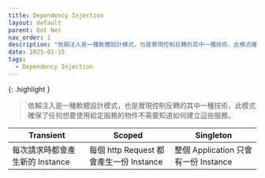 ```yaml
---
title: Dependency Injection
layout: default
parent: Dot Net
nav_order: 1
description: "依賴注入是一種軟體設計模式，也是實現控制反轉的其中一種技術，此模式確保了任何想要使用給定服務的物件不需要知道如何建立這些服務。"
date: 2025-01-15
tags:
  - Dependency Injection
---
```


{: .highlight }
>依賴注入是一種軟體設計模式，也是實現控制反轉的其中一種技術，此模式確保了任何想要使用給定服務的物件不需要知道如何建立這些服務。


|  Transient   | Scoped   |Singleton   |
|  ----  | ----  | ----  |
| 每次請求時都會產生新的 Instance  |  每個 http Request 都會產生一份 Instance | 整個 Application 只會有一份 Instance | 